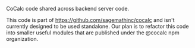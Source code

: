 CoCalc code shared across backend server code.



This code is part of https://github.com/sagemathinc/cocalc and isn't currently designed to be used standalone. Our plan is to refactor this code into smaller useful modules that are published under the @cocalc npm organization.
